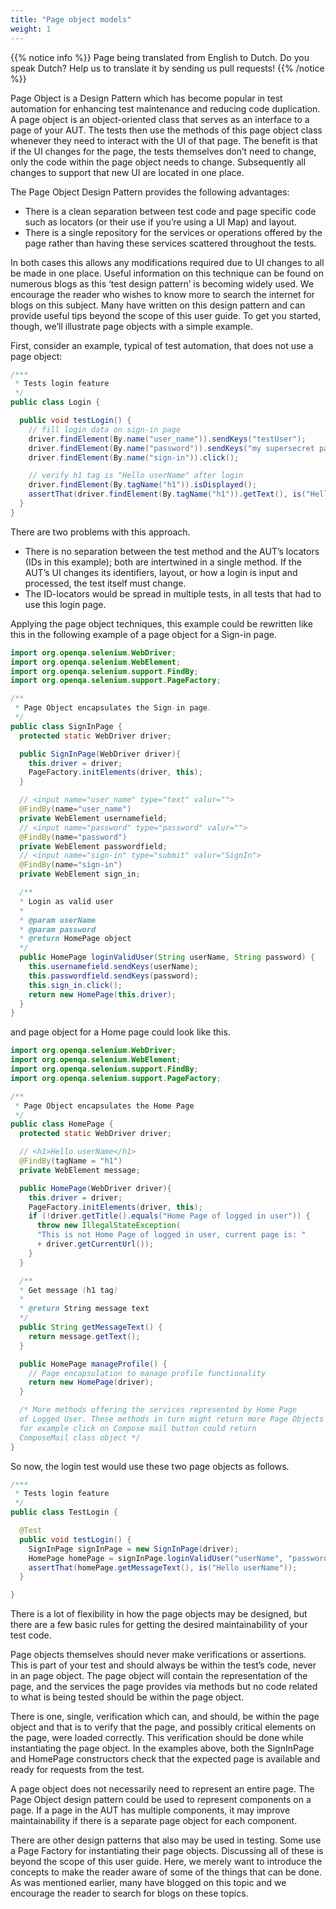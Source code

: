 ```yaml
---
title: "Page object models"
weight: 1
---
```


{{% notice info %}}
<i class="fas fa-language"></i> Page being translated from 
English to Dutch. Do you speak Dutch? Help us to translate
it by sending us pull requests!
{{% /notice %}}

Page Object is a Design Pattern which has become popular in test automation for
enhancing test maintenance and reducing code duplication. A page object is an
object-oriented class that serves as an interface to a page of your AUT. The
tests then use the methods of this page object class whenever they need to
interact with the UI of that page. The benefit is that if the UI changes for
the page, the tests themselves don’t need to change, only the code within the
page object needs to change. Subsequently all changes to support that new UI
are located in one place.

The Page Object Design Pattern provides the following advantages:

* There is a clean separation between test code and page specific code such as
  locators (or their use if you’re using a UI Map) and layout.
* There is a single repository for the services or operations offered by the page
  rather than having these services scattered throughout the tests.

In both cases this allows any modifications required due to UI changes to all
be made in one place. Useful information on this technique can be found on
numerous blogs as this ‘test design pattern’ is becoming widely used. We
encourage the reader who wishes to know more to search the internet for blogs
on this subject. Many have written on this design pattern and can provide
useful tips beyond the scope of this user guide. To get you started, though,
we’ll illustrate page objects with a simple example.

First, consider an example, typical of test automation, that does not use a
page object:

```java
/***
 * Tests login feature
 */
public class Login {

  public void testLogin() {
    // fill login data on sign-in page
    driver.findElement(By.name("user_name")).sendKeys("testUser");
    driver.findElement(By.name("password")).sendKeys("my supersecret password");
    driver.findElement(By.name("sign-in")).click();

    // verify h1 tag is "Hello userName" after login
    driver.findElement(By.tagName("h1")).isDisplayed();
    assertThat(driver.findElement(By.tagName("h1")).getText(), is("Hello userName"));
  }
}
```

There are two problems with this approach.

* There is no separation between the test method and the AUT’s locators (IDs in 
this example); both are intertwined in a single method. If the AUT’s UI changes 
its identifiers, layout, or how a login is input and processed, the test itself 
must change.
* The ID-locators would be spread in multiple tests, in all tests that had to 
use this login page.

Applying the page object techniques, this example could be rewritten like this
in the following example of a page object for a Sign-in page.

```java
import org.openqa.selenium.WebDriver;
import org.openqa.selenium.WebElement;
import org.openqa.selenium.support.FindBy;
import org.openqa.selenium.support.PageFactory;

/**
 * Page Object encapsulates the Sign-in page.
 */
public class SignInPage {
  protected static WebDriver driver;

  public SignInPage(WebDriver driver){
    this.driver = driver;
    PageFactory.initElements(driver, this);
  }

  // <input name="user_name" type="text" valur="">
  @FindBy(name="user_name")
  private WebElement usernamefield;
  // <input name="password" type="password" valur="">
  @FindBy(name="password")
  private WebElement passwordfield;
  // <input name="sign-in" type="submit" valur="SignIn">
  @FindBy(name="sign-in")
  private WebElement sign_in;

  /**
  * Login as valid user
  *
  * @param userName
  * @param password
  * @return HomePage object
  */
  public HomePage loginValidUser(String userName, String password) {
    this.usernamefield.sendKeys(userName);
    this.passwordfield.sendKeys(password);
    this.sign_in.click();
    return new HomePage(this.driver);
  }
}
```

and page object for a Home page could look like this.

```java
import org.openqa.selenium.WebDriver;
import org.openqa.selenium.WebElement;
import org.openqa.selenium.support.FindBy;
import org.openqa.selenium.support.PageFactory;

/**
 * Page Object encapsulates the Home Page
 */
public class HomePage {
  protected static WebDriver driver;

  // <h1>Hello userName</h1>
  @FindBy(tagName = "h1")
  private WebElement message;

  public HomePage(WebDriver driver){
    this.driver = driver;
    PageFactory.initElements(driver, this);
    if (!driver.getTitle().equals("Home Page of logged in user")) {
      throw new IllegalStateException(
      "This is not Home Page of logged in user, current page is: "
      + driver.getCurrentUrl());
    }
  }

  /**
  * Get message (h1 tag)
  *
  * @return String message text
  */
  public String getMessageText() {
    return message.getText();
  }

  public HomePage manageProfile() {
    // Page encapsulation to manage profile functionality
    return new HomePage(driver);
  }

  /* More methods offering the services represented by Home Page
  of Logged User. These methods in turn might return more Page Objects
  for example click on Compose mail button could return 
  ComposeMail class object */
}
```

So now, the login test would use these two page objects as follows.

```java
/***
 * Tests login feature
 */
public class TestLogin {

  @Test
  public void testLogin() {
    SignInPage signInPage = new SignInPage(driver);
    HomePage homePage = signInPage.loginValidUser("userName", "password");
    assertThat(homePage.getMessageText(), is("Hello userName"));
  }

}
```

There is a lot of flexibility in how the page objects may be designed, but
there are a few basic rules for getting the desired maintainability of your
test code.

Page objects themselves should never make verifications or assertions. This is
part of your test and should always be within the test’s code, never in an page
object. The page object will contain the representation of the page, and the
services the page provides via methods but no code related to what is being
tested should be within the page object.

There is one, single, verification which can, and should, be within the page
object and that is to verify that the page, and possibly critical elements on
the page, were loaded correctly. This verification should be done while
instantiating the page object. In the examples above, both the SignInPage and
HomePage constructors check that the expected page is available and ready for
requests from the test.

A page object does not necessarily need to represent an entire page. The Page
Object design pattern could be used to represent components on a page. If a
page in the AUT has multiple components, it may improve maintainability if
there is a separate page object for each component.

There are other design patterns that also may be used in testing. Some use a
Page Factory for instantiating their page objects. Discussing all of these is
beyond the scope of this user guide. Here, we merely want to introduce the
concepts to make the reader aware of some of the things that can be done. As
was mentioned earlier, many have blogged on this topic and we encourage the
reader to search for blogs on these topics.
